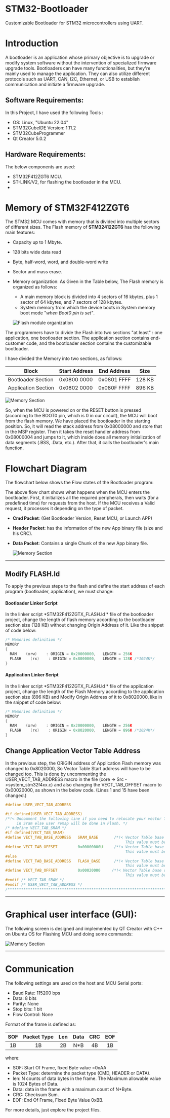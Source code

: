 # STM32-Bootloader
Customizable Bootloader for STM32 microcontrollers using UART.

# Introduction 
A bootloader is an application whose primary objective is to upgrade or modify system software without the intervention of specialized firmware upgrade tools. Bootloaders can have many functionalities, but they're mainly used to manage the application. They can also utilize different protocols such as UART, CAN, I2C, Ethernet, or USB to establish communication and initiate a firmware upgrade.

## Software Requirements:
In this Project, I have used the following Tools :
- OS: Linux, "Ubuntu 22.04"
- STM32CubeIDE Version: 1.11.2
- STM32CubeProgrammer
- Qt Creator 5.0.2

## Hardware Requirements:
The below components are used:
- STM32F412ZGT6 MCU.
- ST-LINK/V2, for flashing the bootloader in the MCU.
- 
# Memory of STM32F412ZGT6

The STM32 MCU comes with memory that is divided into multiple sectors of different sizes.
The Flash memory of **STM32412ZGT6** has the following main features:
- Capacity up to 1 Mbyte.
- 128 bits wide data read
- Byte, half-word, word, and double-word write
- Sector and mass erase.
- Memory organization: As Given in the Table below, The Flash memory is organized as follows:
  * A main memory block is divided into 4 sectors of 16 kbytes, plus 1 sector of 64 kbytes, and 7 sectors of 128 kbytes.
  * System memory from which the device boots in System memory boot mode  "*when Boot0 pin is set"*.

  ![Flash module organization](https://github.com/abdo454/STM32-Bootloader/blob/main/img/Screenshot%20from%202023-06-21%2011-42-11.png?raw=true)

The programmers have to divide the Flash into two sections "at least" : one application, one bootloader section. The application section contains end-customer code, and the bootloader section contains the customizable bootloader.

I have divided the Memory into two sections, as follows:

|   Block|  Start Address   |  End Address |  Size |
| ------------ | ------------ | ------------ |------------ |
| Bootloader Section    | 0x0800 0000   |  0x0801 FFFF |128 KB   |
| Application Section    | 0x0802 0000   |  0x080F FFFF |896 KB   |

  ![Memory Section](https://github.com/abdo454/STM32-Bootloader/blob/main/img/Flash%20Memory%20Sections.png?raw=true)


So, when the MCU is powered on or the RESET button is pressed (according to the BOOT0 pin, which is 0 in our circuit), the MCU will boot from the flash memory. We have placed the bootloader in the starting position. So, it will read the stack address from 0x08000000 and store that in the MSP register. Then it takes the reset handler address from 0x08000004 and jumps to it, which inside does all memory initialization of data segments (.BSS, .Data, etc.). After that, it calls the bootloader's main function.

# Flowchart Diagram

The flowchart below shows the Flow states of the Bootloader program:





The above flow chart shows what happens when the MCU enters the bootloader. First, it initializes all the required peripherals, then waits (for a predefined time) for requests from the host. If the MCU receives a Valid request, it processes it depending on the type of packet.
* **Cmd Packet**:  (Get Bootloader Version, Reset MCU, or Launch APP)
* **Header Packet**: has the information of the new App binary file (size and his CRC).
* **Data Packet**: Contains a single Chunk of the new App binary file.

  ![Memory Section](https://github.com/abdo454/STM32-Bootloader/blob/main/img/Flow%20Chart%20of%20Bootloader%20.png?raw=true)
 


-------------------

## Modify   FLASH.ld 
To apply the previous steps to the flash and define the start address of each program (bootloader, application), we must change:
#### Bootloader Linker Script 

 In the linker script  *STM32F412ZGTX_FLASH.ld *  file of the bootloader project, change the length of flash memory according to the bootloader section size (128 KB) without changing Origin Address of it. Like the snippet of code below:

```c
/* Memories definition */
MEMORY
{
  RAM    (xrw)    : ORIGIN = 0x20000000,   LENGTH = 256K
  FLASH    (rx)    : ORIGIN = 0x8000000,   LENGTH = 128K /*1024K*/
}
```

     
#### Application Linker Script 

 In the linker script  *STM32F412ZGTX_FLASH.ld *  file of the application project, change the length of the Flash Memory  according to the application section size (896 KB) and Modify Origin Address of it to 0x8020000, like in the snippet of code below:

```c
/* Memories definition */
MEMORY
{
  RAM    (xrw)    : ORIGIN = 0x20000000,   LENGTH = 256K
  FLASH    (rx)    : ORIGIN = 0x8020000,   LENGTH = 896K /*1024K*/
}
```


## Change Application Vector Table Address

In the previous step, the ORIGIN address of Application Flash memory was changed to 0x8020000, So Vector Table Start address will have to be changed too. This is done by uncommenting the USER_VECT_TAB_ADDRESS macro in the file (core -> Src ->system_stm32f4xx.c) and also changing the VECT_TAB_OFFSET macro to 0x00020000, as shown in the below code. (Lines 1 and 15 have been changed.)

```c
#define USER_VECT_TAB_ADDRESS

#if defined(USER_VECT_TAB_ADDRESS)
/*!< Uncomment the following line if you need to relocate your vector Table
     in Sram else user remap will be done in Flash. */
/* #define VECT_TAB_SRAM */
#if defined(VECT_TAB_SRAM)
#define VECT_TAB_BASE_ADDRESS   SRAM_BASE       /*!< Vector Table base address field.
                                                     This value must be a multiple of 0x200. */
#define VECT_TAB_OFFSET         0x00000000U     /*!< Vector Table base offset field.
                                                     This value must be a multiple of 0x200. */
#else
#define VECT_TAB_BASE_ADDRESS   FLASH_BASE      /*!< Vector Table base address field.
                                                     This value must be a multiple of 0x200. */
#define VECT_TAB_OFFSET         0x00020000     /*!< Vector Table base offset field.
                                                     This value must be a multiple of 0x200. */
#endif /* VECT_TAB_SRAM */
#endif /* USER_VECT_TAB_ADDRESS */
/******************************************************************************/
```

------------

# Graphical user interface (GUI):
The following screen is designed and implemented by QT Creator with C++ on Ubuntu OS for Flashing MCU and doing some commands:

  ![Memory Section](https://github.com/abdo454/STM32-Bootloader/blob/main/img/Bootloader%Gui.png?raw=true)
 


-------------------


# Communication 
 The following settings are used on the host and MCU Serial ports:

* Baud Rate: 115200 bps
* Data: 8 bits
* Parity: None
* Stop bits: 1 bit
* Flow Control: None


 Format of the frame is defined as:

|   SOF |  Packet Type  |  Len |  Data |CRC |  EOF |
| :------------: | :------------: | :------------: | :------------: | :------------: | :------------: |
| 1B     | 1B    |  2B  |N*B   |4B |1B   |

where:
* SOF: Start Of Frame, fixed Byte value =0xAA
* Packet Type: determine the packet type (CMD, HEADER or DATA).
* len: N counts of data bytes in the frame. The Maximum allowable value is 1024 Bytes of Data.
* Data: data in the frame with a maximum count of N*Byte.
* CRC: Checksum Sum.
* EOF: End Of Frame, Fixed Byte Value 0xBB.


For more details, just explore the project files.

